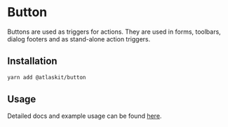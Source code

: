 # Button

Buttons are used as triggers for actions. They are used in forms, toolbars,
dialog footers and as stand-alone action triggers.

## Installation

```sh
yarn add @atlaskit/button
```

## Usage

Detailed docs and example usage can be found [here](https://atlaskit.atlassian.com/packages/core/button).
